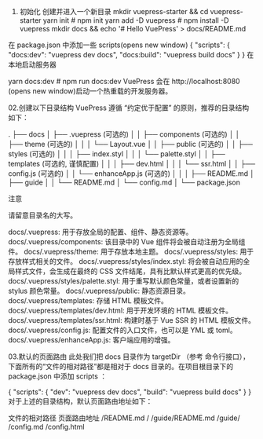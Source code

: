
01. 初始化
创建并进入一个新目录
mkdir vuepress-starter && cd vuepress-starter
yarn init # npm init
yarn add -D vuepress # npm install -D vuepress
mkdir docs && echo '# Hello VuePress' > docs/README.md

在 package.json 中添加一些 scripts(opens new window)
{
  "scripts": {
    "docs:dev": "vuepress dev docs",
    "docs:build": "vuepress build docs"
  }
}
在本地启动服务器

yarn docs:dev # npm run docs:dev
VuePress 会在 http://localhost:8080 (opens new window)启动一个热重载的开发服务器。

02.创建以下目录结构
VuePress 遵循 “约定优于配置” 的原则，推荐的目录结构如下：

.
├── docs
│   ├── .vuepress (可选的)
│   │   ├── components (可选的)
│   │   ├── theme (可选的)
│   │   │   └── Layout.vue
│   │   ├── public (可选的)
│   │   ├── styles (可选的)
│   │   │   ├── index.styl
│   │   │   └── palette.styl
│   │   ├── templates (可选的, 谨慎配置)
│   │   │   ├── dev.html
│   │   │   └── ssr.html
│   │   ├── config.js (可选的)
│   │   └── enhanceApp.js (可选的)
│   │ 
│   ├── README.md
│   ├── guide
│   │   └── README.md
│   └── config.md
│ 
└── package.json


注意

请留意目录名的大写。

docs/.vuepress: 用于存放全局的配置、组件、静态资源等。
docs/.vuepress/components: 该目录中的 Vue 组件将会被自动注册为全局组件。
docs/.vuepress/theme: 用于存放本地主题。
docs/.vuepress/styles: 用于存放样式相关的文件。
docs/.vuepress/styles/index.styl: 将会被自动应用的全局样式文件，会生成在最终的 CSS 文件结尾，具有比默认样式更高的优先级。
docs/.vuepress/styles/palette.styl: 用于重写默认颜色常量，或者设置新的 stylus 颜色常量。
docs/.vuepress/public: 静态资源目录。
docs/.vuepress/templates: 存储 HTML 模板文件。
docs/.vuepress/templates/dev.html: 用于开发环境的 HTML 模板文件。
docs/.vuepress/templates/ssr.html: 构建时基于 Vue SSR 的 HTML 模板文件。
docs/.vuepress/config.js: 配置文件的入口文件，也可以是 YML 或 toml。
docs/.vuepress/enhanceApp.js: 客户端应用的增强。


03.默认的页面路由
此处我们把 docs 目录作为 targetDir （参考 命令行接口），下面所有的“文件的相对路径”都是相对于 docs 目录的。在项目根目录下的 package.json 中添加 scripts ：

{
  "scripts": {
    "dev": "vuepress dev docs",
    "build": "vuepress build docs"
  }
}
对于上述的目录结构，默认页面路由地址如下：

文件的相对路径	页面路由地址
/README.md	/
/guide/README.md	/guide/
/config.md	/config.html